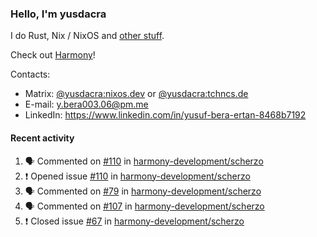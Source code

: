 ### Hello, I'm yusdacra

I do Rust, Nix / NixOS and [other stuff](https://yusdacra.gitlab.io/about).

Check out [Harmony](https://github.com/harmony-development)!

Contacts:
- Matrix: [@yusdacra:nixos.dev](https://matrix.to/#/@yusdacra:nixos.dev) or [@yusdacra:tchncs.de](https://matrix.to/#/@yusdacra:tchncs.de)
- E-mail: y.bera003.06@pm.me
- LinkedIn: https://www.linkedin.com/in/yusuf-bera-ertan-8468b7192

#### Recent activity

<!--START_SECTION:activity-->
1. 🗣 Commented on [#110](https://github.com/harmony-development/scherzo/issues/110) in [harmony-development/scherzo](https://github.com/harmony-development/scherzo)
2. ❗️ Opened issue [#110](https://github.com/harmony-development/scherzo/issues/110) in [harmony-development/scherzo](https://github.com/harmony-development/scherzo)
3. 🗣 Commented on [#79](https://github.com/harmony-development/scherzo/issues/79) in [harmony-development/scherzo](https://github.com/harmony-development/scherzo)
4. 🗣 Commented on [#107](https://github.com/harmony-development/scherzo/issues/107) in [harmony-development/scherzo](https://github.com/harmony-development/scherzo)
5. ❗️ Closed issue [#67](https://github.com/harmony-development/scherzo/issues/67) in [harmony-development/scherzo](https://github.com/harmony-development/scherzo)
<!--END_SECTION:activity-->
